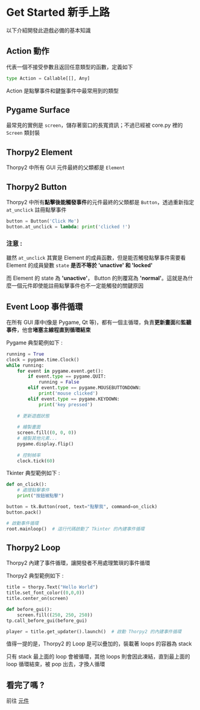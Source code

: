 # Get Started 新手上路

以下介紹開發此遊戲必備的基本知識

## Action 動作

代表一個不接受參數且返回任意類型的函數，定義如下

```py
type Action = Callable[[], Any]
```

Action 是點擊事件和鍵盤事件中最常用到的類型 


## Pygame Surface

最常見的實例是 `screen`，儲存著窗口的長寬資訊；不過已經被 core.py 裡的 `Screen` 類封裝


## Thorpy2 Element

Thorpy2 中所有 GUI 元件最終的父類都是 `Element`

## Thorpy2 Button

Thorpy2 中所有**點擊後能觸發事件**的元件最終的父類都是 `Button`，透過重新指定 `at_unclick` 註冊點擊事件

```py
button = Button('Click Me')
button.at_unclick = lambda: print('clicked !')
```

### 注意 :

雖然 `at_unclick` 其實是 Element 的成員函數，但是能否觸發點擊事件需要看 Element 的成員變數 `state` **是否不等於 'unactive' 和 'locked'**

而 Element 的 state 為 **'unactive'**， Button 的則覆寫為 **'normal'**。這就是為什麼一個元件即使能註冊點擊事件也不一定能觸發的關鍵原因


## Event Loop 事件循環

在所有 GUI 庫中(像是 Pygame, Qt 等)，都有一個主循環，負責**更新畫面**和**監聽事件**，他會**堵塞主線程直到循環結束**

Pygame 典型範例如下 :

```py
running = True
clock = pygame.time.Clock()
while running:
    for event in pygame.event.get():
        if event.type == pygame.QUIT:
            running = False
        elif event.type == pygame.MOUSEBUTTONDOWN:
            print('mouse clicked')
        elif event.type == pygame.KEYDOWN:
            print('key pressed')
    
    # 更新遊戲狀態
    
    # 繪製畫面
    screen.fill((0, 0, 0))
    # 繪製其他元素...
    pygame.display.flip()
    
    # 控制幀率
    clock.tick(60)
```

Tkinter 典型範例如下 :

```py
def on_click():
    # 處理點擊事件
    print("按鈕被點擊")

button = tk.Button(root, text="點擊我", command=on_click)
button.pack()

# 啟動事件循環
root.mainloop()  # 這行代碼啟動了 Tkinter 的內建事件循環
```

## Thorpy2 Loop

Thorpy2 內建了事件循環，讓開發者不用處理繁瑣的事件循環

Thorpy2 典型範例如下 :

```py
title = thorpy.Text("Hello World")
title.set_font_color((0,0,0))
title.center_on(screen)

def before_gui():
    screen.fill((250, 250, 250))
tp.call_before_gui(before_gui)

player = title.get_updater().launch()  # 啟動 Thorpy2 的內建事件循環
```

值得一提的是，Thorpy2 的 Loop 是可以疊加的，裝載著 loops 的容器為 stack

只有 stack 最上面的 loop 會被循環，其他 loops 則會因此凍結，直到最上面的 loop 循環結束，被 pop 出去，才換人循環


## 看完了嗎 ?

前往 [元件](element.md)
